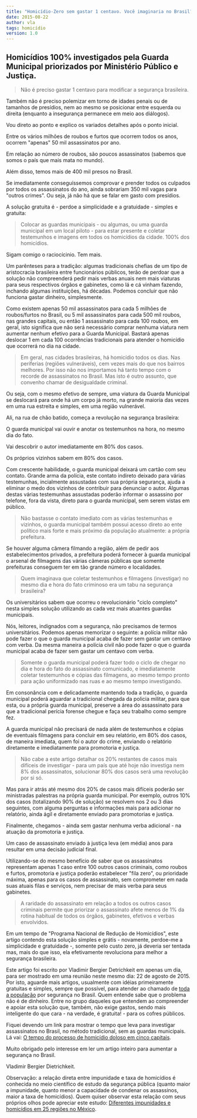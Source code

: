 ```yaml
---
title: "Homicídio-Zero sem gastar 1 centavo. Você imaginaria no Brasil?"
date: 2015-08-22
author: vla
tags: homicídio
version: 1.0
---
```


## Homicídios 100% investigados pela Guarda Municipal priorizados por Ministério Público e Justiça. 

> Não é preciso gastar 1 centavo para modificar a segurança brasileira.

Também não é preciso polemizar em torno de idades penais ou de tamanhos de presídios, nem ao mesmo se posicionar entre esquerda ou direita (enquanto a insegurança permanece em meio aos diálogos).

Vou direto ao ponto e explico os variados detalhes após o ponto inicial.

Entre os vários milhões de roubos e furtos que ocorrem todos os anos, ocorrem "apenas" 50 mil assassinatos por ano. 

Em relação ao número de roubos, são poucos assassinatos (sabemos que somos o país que mais mata no mundo).

Além disso, temos mais de 400 mil presos no Brasil. 

Se imediatamente conseguíssemos comprovar e prender todos os culpados por todos os assassinatos do ano, ainda sobrariam 350 mil vagas para "outros crimes". Ou seja, já não há que se falar em gasto com presídios.

A solução gratuita é - perdoe a simplicidade e a gratuidade - simples e gratuita:

> Colocar as guardas municipais - ou algumas, ou uma guarda municipal em um local piloto - para estar presente e coletar testemunhos e imagens em todos os homicídios da cidade. 100% dos homicídios.

Sigam comigo o raciocícinio. Tem mais. 

Um parênteses para a tradição: algumas tradicionais chefias de um tipo de aristocracia brasileira entre funcionários públicos, terão de perdoar que a solução não compreenderá pedir mais verbas anuais nem mais viaturas para seus respectivos órgãos e gabinetes, como lá e cá vinham fazendo, inchando algumas instituições, há décadas. Podemos concluir que não funciona gastar dinheiro, simplesmente.

Como existem apenas 50 mil assassinatos para cada 5 milhões de roubos/furtos no Brasil, ou 5 mil assassinatos para cada 500 mil roubos, nas grandes capitais, ou então 1 assassinato para cada 100 roubos, em geral, isto significa que não será necessário comprar nenhuma viatura nem aumentar nenhum efetivo para a Guarda Municipal. Bastará apenas deslocar 1 em cada 100 ocorrências tradicionais para atender o homicídio que ocorrerá no dia na cidade.

> Em geral, nas cidades brasileiras, há homicídio todos os dias. Nas periferias (regiões vulneráveis), cem vezes mais do que nos bairros melhores. Por isso não nos importamos há tanto tempo com o recorde de assassinatos no Brasil. Mas isto é outro assunto, que convenho chamar de desigualdade criminal.

Ou seja, com o mesmo efetivo de sempre, uma viatura da Guarda Municipal se deslocará para onde há um corpo já morto, na grande maioria das vezes em uma rua estreita e simples, em uma região vulnerável.

Ali, na rua de chão batido, começa a revolução na segurança brasileira: 

O guarda municipal vai ouvir e anotar os testemunhos na hora, no mesmo dia do fato. 

Vai descobrir o autor imediatamente em 80% dos casos. 

Os próprios vizinhos sabem em 80% dos casos. 

Com crescente habilidade, o guarda municipal deixará um cartão com seu contato. Grande arma da polícia, este contato indireto deixado para várias testemunhas, incialmente assustadas com sua própria segurança, ajuda a eliminar o medo dos vizinhos de contribuir para denunciar o autor. Algumas destas várias testemunhas assustadas poderão informar o assassino por telefone, fora da vista, direto para o guarda municipal, sem serem vistas em público.

> Não bastasse o contato imediato com as várias testemunhas e vizinhos, o guarda municipal também possui acesso direto ao ente político mais forte e mais próximo da população atualmente: a própria prefeitura.

Se houver alguma câmera filmando a região, além de pedir aos estabelecimentos privados, a prefeitura poderá fornecer à guarda municipal o arsenal de filmagens das várias câmeras públicas que somente prefeituras conseguem ter em tão grande número e localidades.

> Quem imaginava que coletar testemunhos e filmagens (investigar) no mesmo dia e hora do fato criminoso era um tabu na segurança brasileira? 

Os universitários sabem que ocorreu o revolucionário "ciclo completo" nesta simples solução utilizando as cada vez mais atuantes guardas municipais. 

Nós, leitores, indignados com a segurança, não precisamos de termos universitários. Podemos apenas memorizar o seguinte: a polícia militar não pode fazer o que o guarda municipal acaba de fazer sem gastar um centavo com verba. Da mesma maneira a polícia civil não pode fazer o que o guarda municipal acaba de fazer sem gastar um centavo com verba. 

> Somente o guarda municipal poderá fazer todo o ciclo de chegar no dia e hora do fato do assassinato comunicado, e imediatamente coletar testemunhos e cópias das filmagens, ao mesmo tempo pronto para ação uniformizado nas ruas e ao mesmo tempo investigando.

Em consonância com e delicadamente mantendo toda a tradição, o guarda municipal poderá aguardar a tradicional chegada da policia militar, para que esta, ou a própria guarda municipal, preserve a área do assassinato para que a tradicional perícia forense chegue e faça seu trabalho como sempre fez. 

A guarda municipal não precisará de nada além de testemunhos e cópias de eventuais filmagens para concluir em seu relatório, em 80% dos casos, de maneira imediata, quem foi o autor do crime, enviando o relatório diretamente e imediatamente para promotoria e justiça.

> Não cabe a este artigo detalhar os 20% restantes de casos mais difíceis de investigar - para um país que até hoje não investiga nem 8% dos assassinatos, solucionar 80% dos casos será uma revolução por si só. 

Mas para ir atrás até mesmo dos 20% de casos mais difíceis poderão ser ministradas palestras na própria guarda municipal. Por exemplo, outros 10% dos casos (totalizando 90% de solução) se resolvem nos 2 ou 3 dias seguintes, com alguma perguntas e informações mais para adicionar no relatório, ainda ágil e diretamente enviado para promotorias e justiça.

Finalmente, chegamos - ainda sem gastar nenhuma verba adicional - na atuação da promotoria e justiça.

Um caso de assassinato enviado à justiça leva (em média) anos para resultar em uma decisão judicial final.

Utilizando-se do mesmo benefício de saber que os assassinatos representam apenas 1 caso entre 100 outros casos criminais, como roubos e furtos, promotoria e justiça poderão estabelecer "fila zero", ou prioridade máxima, apenas para os casos de assassinato, sem comprometer em nada suas atuais filas e serviços, nem precisar de mais verba para seus gabinetes. 

> A raridade do assassinato em relação a todos os outros casos criminais permite que priorizar o assassinato afete menos de 1% da rotina habitual de todos os órgãos, gabinetes, efetivos e verbas envolvidos.

Em um tempo de "Programa Nacional de Redução de Homicídios", este artigo contendo esta solução simples e grátis - novamente, perdoe-me a simplicidade e gratuidade -, somente pelo custo zero, já deveria ser tentada mas, mais do que isso, ela efetivamente revoluciona para melhor a segurança brasileira.

Este artigo foi escrito por Vladimir Bergier Detrichkeit em apenas um dia, para ser mostrado em uma reunião neste mesmo dia: 22 de agosto de 2015. Por isto, aguarde mais artigos, usualmente com idéias primeiramente gratuitas e simples, sempre que possível, para atender ao chamado de <u>toda a população</u> por segurança no Brasil. Quem entende sabe que o problema não é de dinheiro. Entre no grupo daqueles que entendem ao compreender e apoiar esta solução que, também, não exige gastos, sendo mais inteligente do que cara - na verdade, é gratuita! - para os cofres públicos.

Fiquei devendo um link para mostrar o tempo que leva para investigar assassinatos no Brasil, no método tradicional, sem as guardas municipais. Lá vai:
[O tempo do processo de homicídio doloso em cinco capitais](http://pt.slideshare.net/justicagovbr/pesquisa-srj-tempoprocessso).

Muito obrigado pelo interesse em ler um artigo inteiro para aumentar a segurança no Brasil.

Vladimir Bergier Dietrichkeit.

Observação: a relação direta entre impunidade e taxa de homicídios é conhecida no meio científico de estudo da segurança pública (quanto maior a impunidade, quanto menor a capacidade de condenar os assassinos, maior a taxa de homicídios). Quem quiser observar esta relação com seus próprios olhos pode apreciar este estudo: [Diferentes impunidades e homicídios em 25 regiões no México](http://www.mexicoevalua.org/wp-content/uploads/2013/02/MEX-EVA_INDX_SJPE-LOW.pdf).
